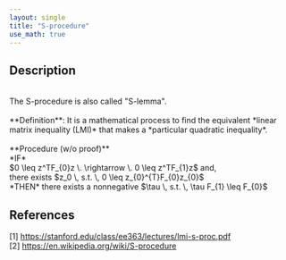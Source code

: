 ```yaml
---
layout: single
title: "S-procedure"
use_math: true
---
```


## Description
<br>
The S-procedure is also called "S-lemma". <br><br>
**Definition**: It is a mathematical process to find the equivalent *linear matrix inequality (LMI)* that makes a *particular quadratic inequality*. <br><br>
**Procedure (w/o proof)** <br>
*IF* <br>
$0 \leq z^TF_{0}z \. \rightarrow \. 0 \leq z^TF_{1}z$ and, <br>
there exists $z_0 \, s.t. \, 0 \leq z_{0}^{T}F_{0}z_{0}$ <br>
*THEN* there exists a nonnegative $\tau \, s.t. \, \tau F_{1} \leq F_{0}$ <br>
 
## References
[1] <https://stanford.edu/class/ee363/lectures/lmi-s-proc.pdf> <br>
[2] <https://en.wikipedia.org/wiki/S-procedure> 
